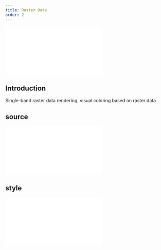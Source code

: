 ```yaml
---
title: Raster Data
order: 2
---
```


<embed src="@/docs/api/common/style.md"></embed>

## Introduction

Single-band raster data rendering, visual coloring based on raster data

## source

<embed src="@/docs/api/common/source/raster/raster_data.en.md"></embed>

## style

<embed src="@/docs/api/common/layer/raster/style.en.md"></embed>
